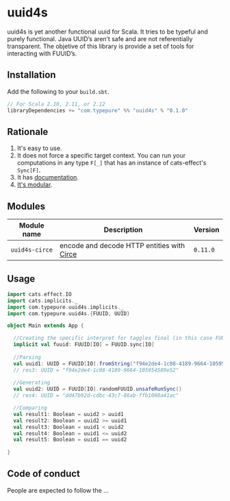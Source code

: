 # uuid4s

uuid4s is yet another functional uuid for Scala. It tries to be typeful and purely functional. Java UUID’s aren’t  safe  and are not referentially transparent. The objetive of this library is provide a set of tools for interacting with FUUID’s.
## Installation

Add the following to your `build.sbt`.

```scala
// For Scala 2.10, 2.11, or 2.12
libraryDependencies += "com.typepure" %% "uuid4s" % "0.1.0"
```

## Rationale

1. It's easy to use.
3. It does not force a specific target context. You can run your computations in any type `F[_]` that has an instance of cats-effect's `Sync[F]`.
4. It has [documentation][docs].
5. [It's modular](#modules).

[docs]: http://typepure.com/uuid4s
[circe]: http://circe.io

## Modules

| Module name          | Description                                | Version |
| -------------------- | ------------------------------------------ | ------- |
| `uuid4s-circe`      | encode and decode HTTP entities with [Circe][circe] | `0.11.0` |


## Usage

```scala
import cats.effect.IO
import cats.implicits._
import com.typepure.uuid4s.implicits._
import com.typepure.uuid4s.{FUUID, UUID}

object Main extends App {

  //Creating the specific interpret for taggles final (in this case FUUID.sync)
  implicit val fuuid: FUUID[IO] = FUUID.sync[IO] 
  
  //Parsing
  val uuid1: UUID = FUUID[IO].fromString("f94e2de4-1c08-4189-9664-105954589e52").unsafeRunSync()
  // res3: UUID = "f94e2de4-1c08-4189-9664-105954589e52"
  
  //Generating
  val uuid2: UUID = FUUID[IO].randomFUUID.unsafeRunSync()
  // res4: UUID = "dd47b92d-cdbc-43c7-86ab-ffb1060a41ac"

  //Comparing
  val result1: Boolean = uuid2 > uuid1
  val result2: Boolean = uuid2 >= uuid1
  val result3: Boolean = uuid1 < uuid2
  val result4: Boolean = uuid1 <= uuid2
  val result5: Boolean = uuid1 == uuid2
  
}
```

## Code of conduct

People are expected to follow the ...
